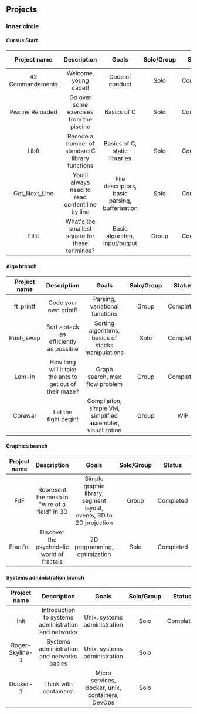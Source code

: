 ## Projects

### Inner circle

#### Cursus Start

|   Project name   |                   Description                   |                      Goals                     | Solo/Group |   Status  | Mark | Start Date | End Date |
|:----------------:|:-----------------------------------------------:|:----------------------------------------------:|:----------:|:---------:|:----:|:----------:|:--------:|
| 42 Commandements |              Welcome, young cadet!              |                 Code of conduct                |    Solo    | Completed |  100 |  18-11-05  | 18-11-05 |
| Piscine Reloaded |     Go over some exercises from the piscine     |                   Basics of C                  |    Solo    | Completed |  100 |  18-11-05  | 18-11-06 |
|       Libft      | Recode a number of standard C library functions |          Basics of C, static libraries         |    Solo    | Completed |  125 |  18-11-06  | 18-11-19 |
|   Get_Next_Line  | You'll always need to read content line by line | File descriptors, basic parsing, bufferisation |    Solo    | Completed |  112 |  18-11-19  | 18-11-21 |
|      Fillit      | What's the smallest square for these teriminos? |          Basic algorithm, input/output         |    Group   | Completed |  100 |  18-11-22  | 18-11-29 |

#### Algo branch

|     Project name     |                        Description                       |                            Goals                            | Solo/Group |   Status  | Mark | Start Date | End Date |
|:--------------------:|:--------------------------------------------------------:|:-----------------------------------------------------------:|:----------:|:---------:|:----:|:----------:|:--------:|
|       ft_printf      |                   Code your own printf!                  |                Parsing, variational functions               |    Group   | Completed |  110 |  18-11-30  | 18-12-23 |
|       Push_swap      |          Sort a stack as efficiently as possible         |      Sorting algorithms, basics of stacks manipulations     |    Solo    | Completed |  125 |  18-12-27  | 19-02-11 |
|        Lem-in        | How long will it take the ants to get out of their maze? |                Graph search, max flow problem               |    Group   | Completed |  124 |  19-03-06  | 19-04-29 |
|        Corewar       |                   Let the fight begin!                   | Compilation, simple VM, simplified assembler, visualization |    Group   |    WIP    |      |  19-30-04  |          |

#### Graphics branch

| Project name |                  Description                  |                                Goals                                | Solo/Group |   Status  | Mark | Start Date | End Date |
|:------------:|:---------------------------------------------:|:-------------------------------------------------------------------:|:----------:|:---------:|:----:|:----------:|:--------:|
|      FdF     | Represent the mesh in "wire of a field" in 3D | Simple graphic library, segment layout, events, 3D to 2D projection |    Group   | Completed |  125 |  19-01-17  | 19-02-14 |
|   Fract'ol   |   Discover the psychedelic world of fractals  |                     2D programming, optimization                    |    Solo    | Completed |  117 |  19-02-14  | 19-03-04 |

#### Systems administration branch

|   Project name  |                     Description                     |                       Goals                      | Solo/Group |   Status  | Mark | Start Date | End Date |
|:---------------:|:---------------------------------------------------:|:------------------------------------------------:|:----------:|:---------:|:----:|:----------:|:--------:|
|       Init      | Introduction to systems administration and networks |           Unix, systems administration           |    Solo    | Completed |  100 |  18-12-13  | 18-12-22 |
| Roger-Skyline-1 |      Systems administration and networks basics     |           Unix, systems administration           |    Solo    |           |      |            |          |
|     Docker-1    |                Think with containers!               | Micro services, docker, unix, containers, DevOps |    Solo    |           |      |            |          |
